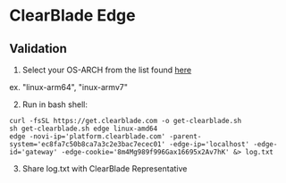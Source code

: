 # ClearBlade Edge

## Validation

1) Select your OS-ARCH from the list found [here](https://stagingdocs.clearblade.com/v/4/edge/#install)

ex. "linux-arm64", "inux-armv7"

2) Run in bash shell:

```
curl -fsSL https://get.clearblade.com -o get-clearblade.sh
sh get-clearblade.sh edge linux-amd64
edge -novi-ip='platform.clearblade.com' -parent-system='ec8fa7c50b8ca7a3c2e3bac7ecec01' -edge-ip='localhost' -edge-id='gateway' -edge-cookie='8m4Mg989f996Gax16695x2Av7hK' &> log.txt
```

3) Share log.txt with ClearBlade Representative
